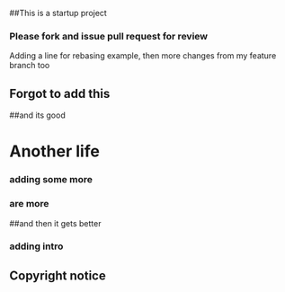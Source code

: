 ##This is a startup project

### Please fork and issue pull request for review

Adding a line for rebasing example, then more changes from my feature branch too

## Forgot to add this

##and its good

# Another life

### adding some more
### are more
##and then it gets better

### adding intro

## Copyright notice

